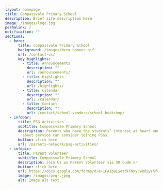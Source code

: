 ```yaml
---
layout: homepage
title: Compassvale Primary School
description: Brief site description here
image: /images/logo.jpg
permalink: /
notification: ""
sections:
  - hero:
      title: Compassvale Primary School
      background: /images/hero banner.gif
      url: /contact-us/
      key_highlights:
        - title: Announcements
          description: ""
          url: /announcements/
        - title: Highlights
          description: ""
          url: /highlights/
        - title: Calendar
          description: ""
          url: /calendar/
        - title: Contact
          description: ""
          url: /contact/school-vendors/school-bookshop/
  - infobar:
      title: PSG Activities
      subtitle: Compassvale Primary School
      description: Parents who have the students’ interest at heart and passionate
        about service can consider joining PSGs.
      button: click here
      url: /parents-network/psg-activities/
  - infopic:
      title: Parent Volunteer
      subtitle: Compassvale Primary School
      description: Join Us as Parent Volunteer via QR Code or
      button: click here
      url: https://docs.google.com/forms/d/e/1FAIpQLSetdFFNxyCwmdiyYhfcOVjL3mdon0ZGyDBb7IbnEJcZ_R3pzQ/viewform?c=0&w=1
      image: /images/pvqr.jpeg
      alt: Image alt text
---
```

